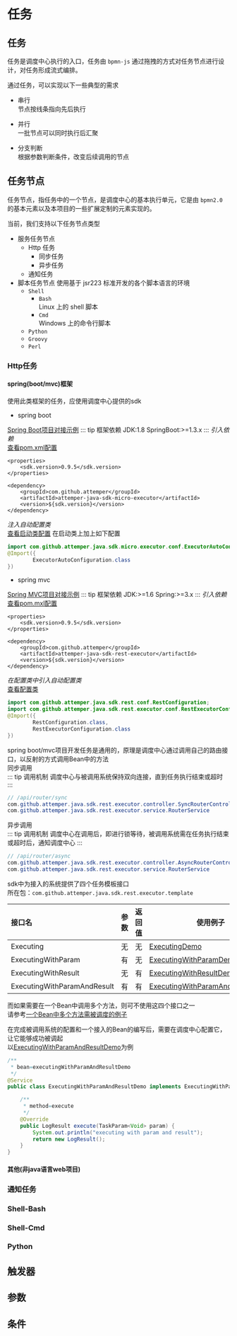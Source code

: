 # 任务

## 任务

任务是调度中心执行的入口，任务由 `bpmn-js` 通过拖拽的方式对任务节点进行设计，对任务形成流式编排。

通过任务，可以实现以下一些典型的需求

- 串行<br>
  节点按线条指向先后执行

- 并行<br>
  一批节点可以同时执行后汇聚

- 分支判断<br>
  根据参数判断条件，改变后续调用的节点

## 任务节点

任务节点，指任务中的一个节点，是调度中心的基本执行单元，它是由 `bpmn2.0` 的基本元素以及本项目的一些扩展定制的元素实现的。

当前，我们支持以下任务节点类型

- 服务任务节点
  - Http 任务
    - 同步任务
    - 异步任务
  - 通知任务
- 脚本任务节点
  使用基于 jsr223 标准开发的各个脚本语言的环境
  - `Shell`
    - `Bash`<br>
      Linux 上的 shell 脚本
    - `Cmd`<br>
      Windows 上的命令行脚本
  - `Python`
  - `Groovy`
  - `Perl`

### Http任务
#### spring(boot/mvc)框架 <Badge text="sdk0.9.5"/>
使用此类框架的任务，应使用调度中心提供的sdk<br>
- spring boot

[Spring Boot项目对接示例](http://196.123.135.6:8001/attemper/attemper-samples/tree/master/attemper-samples-spring-boot)
::: tip 框架依赖
JDK:1.8
SpringBoot:&gt;=1.3.x
:::
*引入依赖*<br>
[查看pom.xml配置](http://196.123.135.6:8001/attemper/attemper-samples/blob/master/attemper-samples-spring-boot/pom.xml)
``` Markup {7}
<properties>
    <sdk.version>0.9.5</sdk.version>
</properties>

<dependency>
    <groupId>com.github.attemper</groupId>
    <artifactId>attemper-java-sdk-micro-executor</artifactId>
    <version>${sdk.version}</version>
</dependency>
```

*注入自动配置类*<br> 
[查看启动类配置](http://196.123.135.6:8001/attemper/attemper-samples/blob/master/attemper-samples-spring-boot/src/main/java/com/github/attemper/samples/SampleApplication.java)
在启动类上加上如下配置

``` Java
import com.github.attemper.java.sdk.micro.executor.conf.ExecutorAutoConfiguration;
@Import({
        ExecutorAutoConfiguration.class
})
```

- spring mvc

[Spring MVC项目对接示例](http://196.123.135.6:8001/attemper/attemper-samples/tree/master/attemper-samples-spring)
::: tip 框架依赖
JDK:&gt;=1.6
Spring:&gt;=3.x
:::
*引入依赖*<br>
[查看pom.mxl配置](http://196.123.135.6:8001/attemper/attemper-samples/blob/master/attemper-samples-spring/pom.xml)
``` Markup {7} 
<properties>
    <sdk.version>0.9.5</sdk.version>
</properties>

<dependency>
    <groupId>com.github.attemper</groupId>
    <artifactId>attemper-java-sdk-rest-executor</artifactId>
    <version>${sdk.version}</version>
</dependency>
```
*在配置类中引入自动配置类*<br>
[查看配置类]([查看xml配置](http://196.123.135.6:8001/attemper/attemper-samples/blob/master/attemper-samples-spring/pom.xml))
``` Java 
import com.github.attemper.java.sdk.rest.conf.RestConfiguration;
import com.github.attemper.java.sdk.rest.executor.conf.RestExecutorConfiguration;
@Import({
        RestConfiguration.class,
        RestExecutorConfiguration.class
})
```

spring boot/mvc项目开发任务是通用的，原理是调度中心通过调用自己的路由接口，以反射的方式调用Bean中的方法<br>
同步调用<br>
::: tip 调用机制
调度中心与被调用系统保持双向连接，直到任务执行结束或超时
:::
``` Java
// /api/router/sync
com.github.attemper.java.sdk.rest.executor.controller.SyncRouterController
com.github.attemper.java.sdk.rest.executor.service.RouterService
```
异步调用<br>
::: tip 调用机制
调度中心在调用后，即进行锁等待，被调用系统需在任务执行结束或超时后，通知调度中心
:::
``` Java
// /api/router/async
com.github.attemper.java.sdk.rest.executor.controller.AsyncRouterController
com.github.attemper.java.sdk.rest.executor.service.RouterService
```

sdk中为接入的系统提供了四个任务模板接口<br>
所在包：`com.github.attemper.java.sdk.rest.executor.template`

|接口名                     |  参数 |  返回值  |使用例子                                      |
|:--------------------------|-------|----------|----------------------------------------------|
|Executing                  |无     |无        |[ExecutingDemo](http://196.123.135.6:8001/attemper/attemper-samples/tree/master/attemper-samples-spring-boot/src/main/java/com/github/attemper/samples/demo06/ExecutingDemo.java)|
|ExecutingWithParam         |有     |无        |[ExecutingWithParamDemo](http://196.123.135.6:8001/attemper/attemper-samples/tree/master/attemper-samples-spring-boot/src/main/java/com/github/attemper/samples/demo06/ExecutingWithParamDemo.java)|
|ExecutingWithResult        |无     |有        |[ExecutingWithResultDemo](http://196.123.135.6:8001/attemper/attemper-samples/tree/master/attemper-samples-spring-boot/src/main/java/com/github/attemper/samples/demo06/ExecutingWithResultDemo.java)|
|ExecutingWithParamAndResult|有     |有        |[ExecutingWithParamAndResultDemo](http://196.123.135.6:8001/attemper/attemper-samples/tree/master/attemper-samples-spring-boot/src/main/java/com/github/attemper/samples/demo06/ExecutingWithParamAndResultDemo.java)|

而如果需要在一个Bean中调用多个方法，则可不使用这四个接口之一<br>
请参考[一个Bean中多个方法需被调度的例子](http://196.123.135.6:8001/attemper/attemper-samples/blob/master/attemper-samples-spring-boot/src/main/java/com/github/attemper/samples/demo05/NoParamDemo.java)

在完成被调用系统的配置和一个接入的Bean的编写后，需要在调度中心配置它，让它能够成功被调起<br>
以[ExecutingWithParamAndResultDemo](http://196.123.135.6:8001/attemper/attemper-samples/tree/master/attemper-samples-spring-boot/src/main/java/com/github/attemper/samples/demo06/ExecutingWithParamAndResultDemo.java)为例
``` Java
/**
 * bean=executingWithParamAndResultDemo
 */
@Service
public class ExecutingWithParamAndResultDemo implements ExecutingWithParamAndResult<Void> {

    /**
     * method=execute
     */
    @Override
    public LogResult execute(TaskParam<Void> param) {
        System.out.println("executing with param and result");
        return new LogResult();
    }
}
```

#### 其他(非java语言web项目)

### 通知任务

### Shell-Bash

### Shell-Cmd

### Python

## 触发器

## 参数

## 条件
